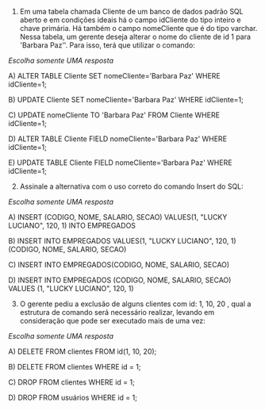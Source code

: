 1. Em uma tabela chamada Cliente de um banco de dados padrão SQL aberto e em condições ideais há o campo idCliente do tipo inteiro e chave primária. Há também o campo nomeCliente que é do tipo varchar. Nessa tabela, um gerente deseja alterar o nome do cliente de id 1 para 'Barbara Paz’'. Para isso, terá que utilizar o comando:

*Escolha somente UMA resposta*


A) ALTER TABLE Cliente SET nomeCliente=’Barbara Paz' WHERE idCliente=1;

B) UPDATE Cliente SET nomeCliente='Barbara Paz' WHERE idCliente=1;

C) UPDATE nomeCliente TO 'Barbara Paz' FROM Cliente WHERE idCliente=1;

D) ALTER TABLE Cliente FIELD nomeCliente='Barbara Paz' WHERE idCliente=1;

E) UPDATE TABLE Cliente FIELD nomeCliente='Barbara Paz' WHERE idCliente=1;


2. Assinale a alternativa com o uso correto do comando Insert do SQL:

*Escolha somente UMA resposta*

A) INSERT (CODIGO, NOME, SALARIO, SECAO) VALUES(1, "LUCKY LUCIANO", 120, 1) INTO EMPREGADOS

B) INSERT INTO EMPREGADOS VALUES(1, "LUCKY LUCIANO", 120, 1) (CODIGO, NOME, SALARIO, SECAO)

C) INSERT INTO EMPREGADOS(CODIGO, NOME, SALARIO, SECAO)

D) INSERT INTO EMPREGADOS (CODIGO, NOME, SALARIO, SECAO) VALUES (1, "LUCKY LUCIANO", 120, 1)

3. O gerente pediu a exclusão de alguns clientes com id: 1, 10, 20 , qual a estrutura de comando será necessário realizar, levando em consideração que pode ser executado mais de uma vez:

*Escolha somente UMA resposta*

A) DELETE FROM clientes FROM id(1, 10, 20);

B) DELETE FROM clientes WHERE id = 1;

C) DROP FROM clientes WHERE id = 1;

D) DROP FROM usuários WHERE id = 1;
